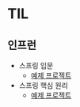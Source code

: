 # TIL


## 인프런

- 스프링 입문
  - [예제 프로젝트](https://github.com/cyeji/spring-basic-project)
- 스프링 핵심 원리 
  - [예제 프로젝트](https://github.com/cyeji/spring-core)

